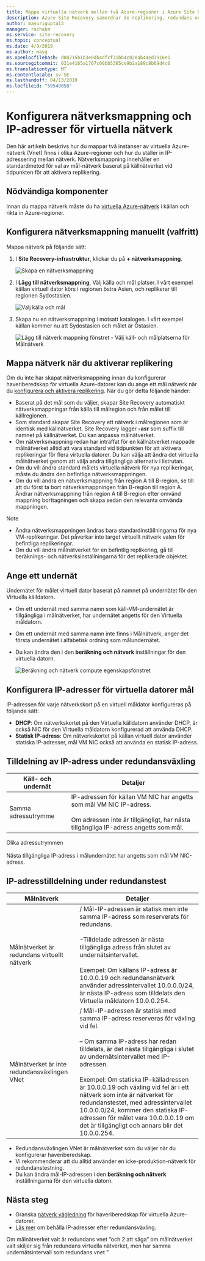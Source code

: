 ```yaml
---
title: Mappa virtuella nätverk mellan två Azure-regioner i Azure Site Recovery | Microsoft Docs
description: Azure Site Recovery samordnar de replikering, redundans och återställning av virtuella datorer och fysiska servrar. Läs mer om redundans till Azure eller till ett sekundärt datacenter.
author: mayurigupta13
manager: rochakm
ms.service: site-recovery
ms.topic: conceptual
ms.date: 4/9/2019
ms.author: mayg
ms.openlocfilehash: d08715b1b3e0db4dfcf31bb4c020ab44ed3916e1
ms.sourcegitcommit: 031e4165a1767c00bb5365ce9b2a189c8b69d4c0
ms.translationtype: MT
ms.contentlocale: sv-SE
ms.lasthandoff: 04/13/2019
ms.locfileid: "59549058"
---
```

# <a name="set-up-network-mapping-and-ip-addressing-for-vnets"></a>Konfigurera nätverksmappning och IP-adresser för virtuella nätverk

Den här artikeln beskrivs hur du mappar två instanser av virtuella Azure-nätverk (Vnet) finns i olika Azure-regioner och hur du ställer in IP-adressering mellan nätverk. Nätverksmappning innehåller en standardmetod för val av mål-nätverk baserat på källnätverket vid tidpunkten för att aktivera replikering.

## <a name="prerequisites"></a>Nödvändiga komponenter

Innan du mappa nätverk måste du ha [virtuella Azure-nätverk](../virtual-network/virtual-networks-overview.md) i källan och rikta in Azure-regioner. 

## <a name="set-up-network-mapping-manually-optional"></a>Konfigurera nätverksmappning manuellt (valfritt)

Mappa nätverk på följande sätt:

1. I **Site Recovery-infrastruktur**, klickar du på **+ nätverksmappning**.

    ![ Skapa en nätverksmappning](./media/site-recovery-network-mapping-azure-to-azure/network-mapping1.png)

3. I **Lägg till nätverksmappning**, Välj källa och mål platser. I vårt exempel källan virtuell dator körs i regionen östra Asien, och replikerar till regionen Sydostasien.

    ![Välj källa och mål](./media/site-recovery-network-mapping-azure-to-azure/network-mapping2.png)
3. Skapa nu en nätverksmappning i motsatt katalogen. I vårt exempel källan kommer nu att Sydostasien och målet är Östasien.

    ![Lägg till nätverk mappning fönstret - Välj käll- och målplatserna för Målnätverk](./media/site-recovery-network-mapping-azure-to-azure/network-mapping3.png)


## <a name="map-networks-when-you-enable-replication"></a>Mappa nätverk när du aktiverar replikering

Om du inte har skapat nätverksmappning innan du konfigurerar haveriberedskap för virtuella Azure-datorer kan du ange ett mål nätverk när du [konfigurera och aktivera replikering](azure-to-azure-how-to-enable-replication.md). När du gör detta följande händer:

- Baserat på det mål som du väljer, skapar Site Recovery automatiskt nätverksmappningar från källa till målregion och från målet till källregionen.
- Som standard skapar Site Recovery ett nätverk i målregionen som är identisk med källnätverket. Site Recovery lägger **-asr** som suffix till namnet på källnätverket. Du kan anpassa målnätverket.
- Om nätverksmappning redan har inträffat för en källnätverket mappade målnätverket alltid att vara standard vid tidpunkten för att aktivera replikeringar för flera virtuella datorer. Du kan välja att ändra det virtuella målnätverket genom att välja andra tillgängliga alternativ i listrutan. 
- Om du vill ändra standard målets virtuella nätverk för nya replikeringar, måste du ändra den befintliga nätverksmappningen.
- Om du vill ändra en nätverksmappning från region A till B-region, se till att du först ta bort nätverksmappningen från B-region till region A. Ändrar nätverksmappning från region A till B-region efter omvänd mappning borttagningen och skapa sedan den relevanta omvända mappningen.

>[!NOTE]
>* Ändra nätverksmappningen ändras bara standardinställningarna för nya VM-replikeringar. Det påverkar inte target virtuellt nätverk valen för befintliga replikeringar. 
>* Om du vill ändra målnätverket för en befintlig replikering, gå till beräknings- och nätverksinställningarna för det replikerade objektet.

## <a name="specify-a-subnet"></a>Ange ett undernät

Undernätet för målet virtuell dator baserat på namnet på undernätet för den Virtuella källdatorn.

- Om ett undernät med samma namn som käll-VM-undernätet är tillgängliga i målnätverket, har undernätet angetts för den Virtuella måldatorn.
- Om ett undernät med samma namn inte finns i Målnätverk, anger det första undernätet i alfabetisk ordning som målundernätet.
- Du kan ändra den i den **beräkning och nätverk** inställningar för den virtuella datorn.

    ![Beräkning och nätverk compute egenskapsfönstret](./media/site-recovery-network-mapping-azure-to-azure/modify-subnet.png)


## <a name="set-up-ip-addressing-for-target-vms"></a>Konfigurera IP-adresser för virtuella datorer mål

IP-adressen för varje nätverkskort på en virtuell måldator konfigureras på följande sätt:

- **DHCP**: Om nätverkskortet på den Virtuella källdatorn använder DHCP, är också NIC för den Virtuella måldatorn konfigurerad att använda DHCP.
- **Statisk IP-adress**: Om nätverkskortet på källan virtuell dator använder statiska IP-adresser, mål VM NIC också att använda en statisk IP-adress.


## <a name="ip-address-assignment-during-failover"></a>Tilldelning av IP-adress under redundansväxling

**Käll- och undernät** | **Detaljer**
--- | ---
Samma adressutrymme | IP-adressen för källan VM NIC har angetts som mål VM NIC IP-adress.<br/><br/> Om adressen inte är tillgängligt, har nästa tillgängliga IP-adress angetts som mål.

Olika adressutrymmen<br/><br/> Nästa tillgängliga IP-adress i målundernätet har angetts som mål VM NIC-adress.



## <a name="ip-address-assignment-during-test-failover"></a>IP-adresstilldelning under redundanstest

**Målnätverk** | **Detaljer**
--- | ---
Målnätverket är redundans virtuellt nätverk | / Mål-IP-adressen är statisk men inte samma IP-adress som reserverats för redundans.<br/><br/>  -Tilldelade adressen är nästa tillgängliga adress från slutet av undernätsintervallet.<br/><br/> Exempel: Om källans IP-adress är 10.0.0.19 och redundansnätverk använder adressintervallet 10.0.0.0/24, är nästa IP-adress som tilldelats den Virtuella måldatorn 10.0.0.254.
Målnätverket är inte redundansväxlingen VNet | / Mål-IP-adressen är statisk med samma IP-adress reserveras för växling vid fel.<br/><br/>  – Om samma IP-adress har redan tilldelats, är det nästa tillgängliga i slutet av undernätsintervallet med IP-adressen.<br/><br/> Exempel: Om statiska IP-källadressen är 10.0.0.19 och växling vid fel är i ett nätverk som inte är nätverket för redundanstestet, med adressintervallet 10.0.0.0/24, kommer den statiska IP-adressen för målet vara 10.0.0.0.19 om det är tillgängligt och annars blir det 10.0.0.254.

- Redundansväxlingen VNet är målnätverket som du väljer när du konfigurerar haveriberedskap.
- Vi rekommenderar att du alltid använder en icke-produktion-nätverk för redundanstestning.
- Du kan ändra mål-IP-adressen i den **beräkning och nätverk** inställningarna för den virtuella datorn.


## <a name="next-steps"></a>Nästa steg

- Granska [nätverk vägledning](site-recovery-azure-to-azure-networking-guidance.md) för haveriberedskap för virtuella Azure-datorer.
- [Läs mer](site-recovery-retain-ip-azure-vm-failover.md) om behålla IP-adresser efter redundansväxling.

Om målnätverket valt är redundans vnet ”och 2 att säga” om målnätverket valt skiljer sig från redundans virtuella nätverket, men har samma undernätsintervall som redundans vnet ”
